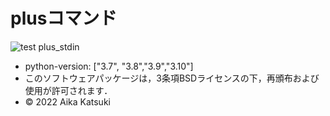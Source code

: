 # plusコマンド
![test](https://github.com/kamemattari/robosys_plus/actions/workflows/test.yml/badge.svg)
plus_stdin

 * python-version: ["3.7", "3.8","3.9","3.10"]
 * このソフトウェアパッケージは，3条項BSDライセンスの下，再頒布および使用が許可されます．
 * © 2022 Aika Katsuki
